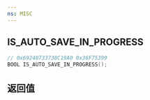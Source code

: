 ```yaml
---
ns: MISC
---
```

## IS_AUTO_SAVE_IN_PROGRESS

```c
// 0x69240733738C19A0 0x36F75399
BOOL IS_AUTO_SAVE_IN_PROGRESS();
```


## 返回值
